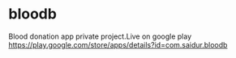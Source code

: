 # bloodb
Blood donation app
private project.Live on google play
https://play.google.com/store/apps/details?id=com.saidur.bloodb
